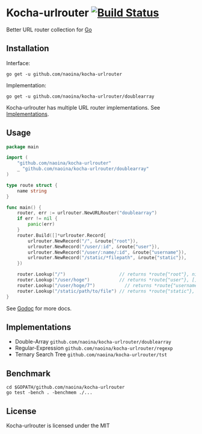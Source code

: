 # Kocha-urlrouter [![Build Status](https://travis-ci.org/naoina/kocha-urlrouter.png?branch=master)](https://travis-ci.org/naoina/kocha-urlrouter)

Better URL router collection for [Go](http://golang.org)

## Installation

Interface:

    go get -u github.com/naoina/kocha-urlrouter

Implementation:

    go get -u github.com/naoina/kocha-urlrouter/doublearray

Kocha-urlrouter has multiple URL router implementations. See [Implementations](#implementations).

## Usage

```go
package main

import (
    "github.com/naoina/kocha-urlrouter"
    _ "github.com/naoina/kocha-urlrouter/doublearray"
)

type route struct {
    name string
}

func main() {
    router, err := urlrouter.NewURLRouter("doublearray")
    if err != nil {
        panic(err)
    }
    router.Build([]*urlrouter.Record{
        urlrouter.NewRecord("/", &route{"root"}),
        urlrouter.NewRecord("/user/:id", &route{"user"}),
        urlrouter.NewRecord("/user/:name/:id", &route{"username"}),
        urlrouter.NewRecord("/static/*filepath", &route{"static"}),
    })

    router.Lookup("/")                    // returns *route{"root"}, nil slice.
    router.Lookup("/user/hoge")           // returns *route{"user"}, []urlrouter.Param{{"id", "hoge"}}
    router.Lookup("/user/hoge/7")           // returns *route{"username"}, []urlrouter.Param{{"name", "hoge"}, {"id", "7"}}
    router.Lookup("/static/path/to/file") // returns *route{"static"}, []urlrouter.Param{{"filepath", "path/to/file"}}
}
```

See [Godoc](http://godoc.org/github.com/naoina/kocha-urlrouter) for more docs.

## Implementations

* Double-Array `github.com/naoina/kocha-urlrouter/doublearray`
* Regular-Expression `github.com/naoina/kocha-urlrouter/regexp`
* Ternary Search Tree `github.com/naoina/kocha-urlrouter/tst`

## Benchmark

    cd $GOPATH/github.com/naoina/kocha-urlrouter
    go test -bench . -benchmem ./...

## License

Kocha-urlrouter is licensed under the MIT
